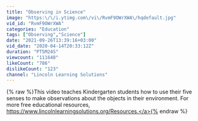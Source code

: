 ```yaml
---
title: "Observing in Science"
image: "https:\/\/i.ytimg.com\/vi\/RvmF9OWrXWA\/hqdefault.jpg"
vid_id: "RvmF9OWrXWA"
categories: "Education"
tags: ["Observing","Science"]
date: "2021-09-26T13:39:16+03:00"
vid_date: "2020-04-14T20:33:12Z"
duration: "PT5M24S"
viewcount: "111648"
likeCount: "786"
dislikeCount: "123"
channel: "Lincoln Learning Solutions"
---
```

{% raw %}This video teaches Kindergarten students how to use their five senses to make observations about the objects in their environment. For more free educational resources, <a rel="nofollow" target="blank" href="https://www.lincolnlearningsolutions.org/Resources.">https://www.lincolnlearningsolutions.org/Resources.</a>{% endraw %}
